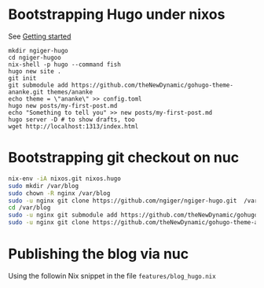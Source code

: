

# Bootstrapping Hugo under nixos

See [Getting started](https://gohugo.io/getting-started/quick-start/)

```fish
mkdir ngiger-hugo
cd ngiger-hugoo
nix-shell -p hugo --command fish
hugo new site .
git init
git submodule add https://github.com/theNewDynamic/gohugo-theme-ananke.git themes/ananke
echo theme = \"ananke\" >> config.toml
hugo new posts/my-first-post.md
echo "Something to tell you" >> new posts/my-first-post.md
hugo server -D # to show drafts, too
wget http://localhost:1313/index.html
 ```
# Bootstrapping git checkout on nuc

```bash
nix-env -iA nixos.git nixos.hugo
sudo mkdir /var/blog
sudo chown -R nginx /var/blog
sudo -u nginx git clone https://github.com/ngiger/ngiger-hugo.git  /var/blog
cd /var/blog
sudo -u nginx git submodule add https://github.com/theNewDynamic/gohugo-theme-ananke.git themes/ananke
sudo -u nginx git clone https://github.com/theNewDynamic/gohugo-theme-ananke.git themes/ananke
```

# Publishing the blog via nuc

Using the followin Nix snippet in the file `features/blog_hugo.nix`


```nix

```
